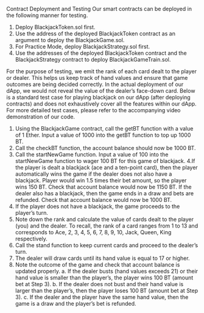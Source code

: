 Contract Deployment and Testing
Our smart contracts can be deployed in the following manner for testing.
1. Deploy BlackjackToken.sol first.
2. Use the address of the deployed BlackjackToken contract as an argument to deploy the BlackjackGame.sol.
3. For Practice Mode, deploy BlackjackStrategy.sol first. 
4. Use the addresses of the deployed BlackjackToken contract and the BlackjackStrategy contract to deploy BlackjackGameTrain.sol.

For the purpose of testing, we emit the rank of each card dealt to the player or dealer. This helps us keep track of hand values and ensure that game outcomes are being decided correctly. In the actual deployment of our dApp, we would not reveal the value of the dealer’s face-down card. Below is a standard test case for playing blackjack on our dApp (after deploying contracts) and does not exhaustively cover all the features within our dApp. For more detailed test cases, please refer to the accompanying video demonstration of our code.

1. Using the BlackjackGame contract, call the getBT function with a value of 1 Ether. Input a value of 1000 into the getBT function to top up 1000 BT.
2. Call the checkBT function, the account balance should now be 1000 BT.
3. Call the startNewGame function. Input a value of 100 into the startNewGame function to wager 100 BT for this game of blackjack.
4.If the player is dealt a blackjack (ace and a ten-point card), then the player automatically wins the game if the dealer does not also have a blackjack. Player would win 1.5 times their bet amount, so the player wins 150 BT. Check that account balance would now be 1150 BT. 
If the dealer also has a blackjack, then the game ends in a draw and bets are refunded. Check that account balance would now be 1000 BT.
5. If the player does not have a blackjack, the game proceeds to the player’s turn. 
6. Note down the rank and calculate the value of cards dealt to the player (you) and the dealer. To recall, the rank of a card ranges from 1 to 13 and corresponds to Ace, 2, 3, 4, 5, 6, 7, 8, 9, 10, Jack, Queen, King respectively. 
7. Call the stand function to keep current cards and proceed to the dealer’s turn.
8. The dealer will draw cards until its hand value is equal to 17 or higher.
9. Note the outcome of the game and check that account balance is updated properly.
a. If the dealer busts (hand values exceeds 21) or their hand value is smaller than the player’s, the player wins 100 BT (amount bet at Step 3).
b. If the dealer does not bust and their hand value is larger than the player’s, then the player loses 100 BT (amount bet at Step 3).
c. If the dealer and the player have the same hand value, then the game is a draw and the player’s bet is refunded.
